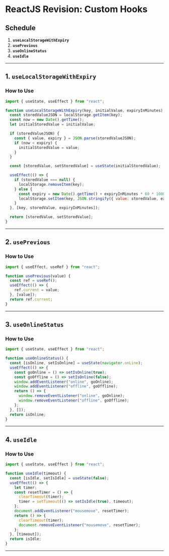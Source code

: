 # ReactJS Revision: Custom Hooks

## Schedule

1. **`useLocalStorageWithExpiry`**
2. **`usePrevious`**
3. **`useOnlineStatus`**
4. **`useIdle`**

---

## 1. `useLocalStorageWithExpiry`

### How to Use

```jsx
import { useState, useEffect } from "react";

function useLocalStorageWithExpiry(key, initialValue, expiryInMinutes) {
  const storedValueJSON = localStorage.getItem(key);
  const now = new Date().getTime();
  let initialStoredValue = initialValue;

  if (storedValueJSON) {
    const { value, expiry } = JSON.parse(storedValueJSON);
    if (now < expiry) {
      initialStoredValue = value;
    }
  }

  const [storedValue, setStoredValue] = useState(initialStoredValue);

  useEffect(() => {
    if (storedValue === null) {
      localStorage.removeItem(key);
    } else {
      const expiry = new Date().getTime() + expiryInMinutes * 60 * 1000;
      localStorage.setItem(key, JSON.stringify({ value: storedValue, expiry }));
    }
  }, [key, storedValue, expiryInMinutes]);

  return [storedValue, setStoredValue];
}
```

---

## 2. `usePrevious`

### How to Use

```jsx
import { useEffect, useRef } from "react";

function usePrevious(value) {
  const ref = useRef();
  useEffect(() => {
    ref.current = value;
  }, [value]);
  return ref.current;
}
```

---

## 3. `useOnlineStatus`

### How to Use

```jsx
import { useState, useEffect } from "react";

function useOnlineStatus() {
  const [isOnline, setIsOnline] = useState(navigator.onLine);
  useEffect(() => {
    const goOnline = () => setIsOnline(true);
    const goOffline = () => setIsOnline(false);
    window.addEventListener("online", goOnline);
    window.addEventListener("offline", goOffline);
    return () => {
      window.removeEventListener("online", goOnline);
      window.removeEventListener("offline", goOffline);
    };
  }, []);
  return isOnline;
}
```

---

## 4. `useIdle`

### How to Use

```jsx
import { useState, useEffect } from "react";

function useIdle(timeout) {
  const [isIdle, setIsIdle] = useState(false);
  useEffect(() => {
    let timer;
    const resetTimer = () => {
      clearTimeout(timer);
      timer = setTimeout(() => setIsIdle(true), timeout);
    };
    document.addEventListener("mousemove", resetTimer);
    return () => {
      clearTimeout(timer);
      document.removeEventListener("mousemove", resetTimer);
    };
  }, [timeout]);
  return isIdle;
}
```

---
